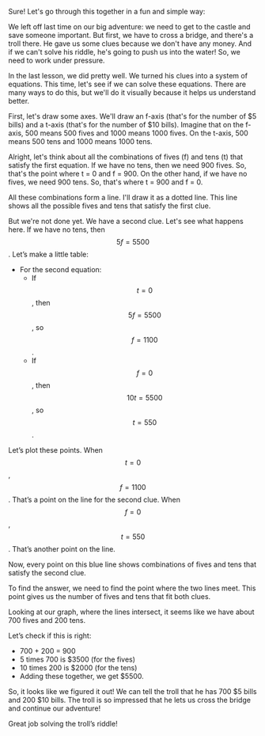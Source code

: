Sure! Let's go through this together in a fun and simple way:

We left off last time on our big adventure: we need to get to the castle and save someone important. But first, we have to cross a bridge, and there's a troll there. He gave us some clues because we don't have any money. And if we can't solve his riddle, he's going to push us into the water! So, we need to work under pressure. 

In the last lesson, we did pretty well. We turned his clues into a system of equations. This time, let's see if we can solve these equations. There are many ways to do this, but we'll do it visually because it helps us understand better.

First, let's draw some axes. We'll draw an f-axis (that's for the number of $5 bills) and a t-axis (that's for the number of $10 bills). Imagine that on the f-axis, 500 means 500 fives and 1000 means 1000 fives. On the t-axis, 500 means 500 tens and 1000 means 1000 tens.

Alright, let's think about all the combinations of fives (f) and tens (t) that satisfy the first equation. If we have no tens, then we need 900 fives. So, that's the point where t = 0 and f = 900. On the other hand, if we have no fives, we need 900 tens. So, that's where t = 900 and f = 0.

All these combinations form a line. I'll draw it as a dotted line. This line shows all the possible fives and tens that satisfy the first clue.

But we're not done yet. We have a second clue. Let's see what happens here. If we have no tens, then $$5f = 5500$$. Let’s make a little table:

- For the second equation:
  - If $$t = 0$$, then $$5f = 5500$$, so $$f = 1100$$. 
  - If $$f = 0$$, then $$10t = 5500$$, so $$t = 550$$.

Let’s plot these points. When $$t = 0$$, $$f = 1100$$. That’s a point on the line for the second clue. When $$f = 0$$, $$t = 550$$. That’s another point on the line.

Now, every point on this blue line shows combinations of fives and tens that satisfy the second clue.

To find the answer, we need to find the point where the two lines meet. This point gives us the number of fives and tens that fit both clues. 

Looking at our graph, where the lines intersect, it seems like we have about 700 fives and 200 tens.

Let’s check if this is right:
- 700 + 200 = 900
- 5 times 700 is $3500 (for the fives)
- 10 times 200 is $2000 (for the tens)
- Adding these together, we get $5500. 

So, it looks like we figured it out! We can tell the troll that he has 700 $5 bills and 200 $10 bills. The troll is so impressed that he lets us cross the bridge and continue our adventure!

Great job solving the troll’s riddle!
